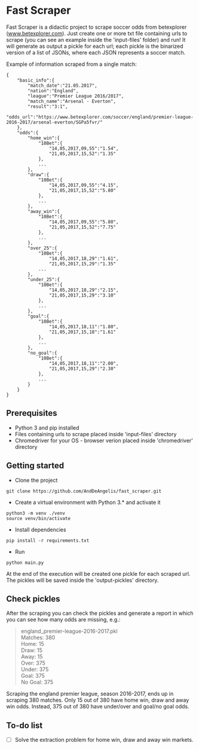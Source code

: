 # Fast Scraper

Fast Scraper is a didactic project to scrape soccer odds from betexplorer (www.betexplorer.com). Just create one or more txt file containing urls to scrape (you can see an example inside the 'input-files' folder) and run! It will generate as output a pickle for each url; each pickle is the binarized version of a list of JSONs, where each JSON represents a soccer match.

Example of information scraped from a single match:
```
{
    "basic_info":{
        "match_date":"21.05.2017",
        "nation":"England",
        "league":"Premier League 2016/2017",
        "match_name":"Arsenal - Everton",
        "result":"3:1",
        "odds_url":"https://www.betexplorer.com/soccer/england/premier-league-2016-2017/arsenal-everton/SGPa5fvr/"
    },
    "odds":{
        "home_win":{
            "10Bet":{
                "14,05,2017,09,55":"1.54",
                "21,05,2017,15,52":"1.35"
            },
            ...
        },
        "draw":{
            "10Bet":{
                "14,05,2017,09,55":"4.15",
                "21,05,2017,15,52":"5.80"
            },
            ...
        },
        "away_win":{
            "10Bet":{
                "14,05,2017,09,55":"5.80",
                "21,05,2017,15,52":"7.75"
            },
            ...
        },
        "over_25":{
            "10Bet":{
                "14,05,2017,18,29":"1.61",
                "21,05,2017,15,29":"1.35"
            ...
        },
        "under_25":{
            "10Bet":{
                "14,05,2017,18,29":"2.15",
                "21,05,2017,15,29":"3.10"
            },
            ...
        },
        "goal":{
            "10Bet":{
                "14,05,2017,18,11":"1.80",
                "21,05,2017,15,18":"1.61"
            },
            ...
        },
        "no_goal":{
            "10Bet":{
                "14,05,2017,18,11":"2.00",
                "21,05,2017,15,29":"2.30"
            },
            ...
        }
    }
}
```

## Prerequisites

* Python 3 and pip installed
* Files containing urls to scrape placed inside 'input-files' directory
* Chromedriver for your OS - browser verion placed inside 'chromedriver' directory

## Getting started

* Clone the project

`git clone https://github.com/AndDeAngelis/fast_scraper.git`

* Create a virtual environment with Python 3.* and activate it

```
python3 -m venv ./venv
source venv/bin/activate
```

* Install dependencies

`pip install -r requirements.txt`

* Run

`python main.py`

At the end of the execution will be created one pickle for each scraped url. The pickles will be saved inside the 'output-pickles' directory.

## Check pickles

After the scraping you can check the pickles and generate a report in which you can see how many odds are missing, e.g.:

> england_premier-league-2016-2017.pkl  
Matches: 380  
Home: 15  
Draw: 15  
Away: 15  
Over: 375  
Under: 375  
Goal: 375  
No Goal: 375  

Scraping the england premier league, season 2016-2017, ends up in scraping 380 matches. Only 15 out of 380 have home win, draw and away win odds. Instead, 375 out of 380 have under/over and goal/no goal odds.

## To-do list

- [ ] Solve the extraction problem for home win, draw and away win markets.
